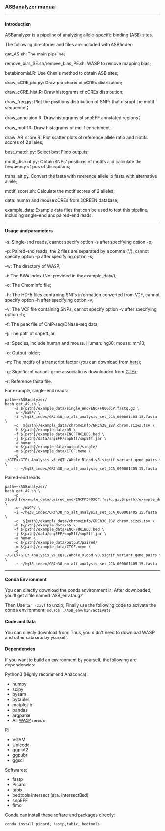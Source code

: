 ### **ASBanalyzer manual**

---

#### Introduction

ASBanalyzer is a pipeline of analyzing allele-specific binding (ASB) sites.

The following directories and files are included with ASBfinder:

get_AS.sh: The main pipeline;

remove_bias_SE.sh/remove_bias_PE.sh: WASP to remove mapping bias;

betabinomial.R: Use Chen's method to obtain ASB sites;

draw_cCRE_pie.py: Draw pie charts of cCREs distribution;

draw_cCRE_hist.R: Draw histograms of cCREs distribution;

draw_freq.py: Plot the positions distribution of SNPs that disrupt the motif sequence；

draw_annotaion.R: Draw  histograms of snpEFF annotated regions；

draw_motif.R: Draw histograms of motif enrichment; 

draw_AR_score.R: Plot scatter plots of reference allele ratio and motifs scores of 2 alleles;

best_match.py: Select best Fimo outputs; 

motif_disrupt.py: Obtain SNPs' positions of motifs and calculate the frequency of pos of disruptions;

trans_alt.py: Convert the fasta with reference allele to fasta with alternative allele;

motif_score.sh: Calculate the motif scores of 2 alleles;

data: human and mouse cCREs from SCREEN database;

example_data:  Example data files that can be used to test this pipeline, including single-end and paired-end reads.

---

#### Usage and parameters

-s: Single-end reads, cannot specify option -s after specifying option -p;

-p: Paired-end reads, the 2 files are separated by a comma (','), cannot specify option -p after specifying option -s;

-w: The directory of WASP;

-i: The BWA index (Not provided in the example_data/);

-c: The ChromInfo file;

-h: The HDF5 files containing SNPs information converted from VCF, cannot specify option -h after specifying option -v;

-v: The VCF file containing SNPs, cannot specify option -v after specifying option -h;

-f: The peak file of ChIP-seq/DNase-seq data;

-j: The path of snpEff.jar;

-a: Species, include human and mouse. Human: hg38; mouse: mm10;

-o: Output folder;

-m: The motifs of a transcript factor (you can download from [here](https://meme-suite.org/meme/meme-software/Databases/motifs/motif_databases.12.21.tgz));

-g: Significant variant-gene associations downloaded from [GTEx](https://storage.googleapis.com/gtex_analysis_v8/single_tissue_qtl_data/GTEx_Analysis_v8_eQTL.tar); 

-r: Reference fasta file.


For example, single-end reads:

```shell
path=~/ASBanalyzer/
bash get_AS.sh \
	-s ${path}/example_data/single_end/ENCFF000OCP.fastq.gz \
	-w ~/WASP/ \
	-i ~/hg38_index/GRCh38_no_alt_analysis_set_GCA_000001405.15.fasta \
	-c  ${path}/example_data/chromeinfo/GRCh38_EBV.chrom.sizes.tsv \
	-h ${path}/example_data/h5 \
	-f ${path}/example_data/ENCFF801BDJ.bed \
	-j ${path}/data/snpEFF/snpEff/snpEff.jar \
	-a human \
	-o ${path}/example_data/output/single/
	-m ${path}/example_data/CTCF.meme \
	-g ~/GTEx/GTEx_Analysis_v8_eQTL/Whole_Blood.v8.signif_variant_gene_pairs.txt \
	-r ~/hg38_index/GRCh38_no_alt_analysis_set_GCA_000001405.15.fasta 
```

Paired-end reads:

```shell
path=~/ASBanalyzer/
bash get_AS.sh \
	-p ${path}/example_data/paired_end/ENCFF340SQP.fastq.gz,${path}/example_data/paired_end/ENCFF587OVW.fastq.gz \
	-w ~/WASP/ \
	-i ~/hg38_index/GRCh38_no_alt_analysis_set_GCA_000001405.15.fasta \
	-c  ${path}/example_data/chromeinfo/GRCh38_EBV.chrom.sizes.tsv \
	-h ${path}/example_data/h5 \
	-f ${path}/example_data/ENCFF801BDJ.bed \
	-j ${path}/data/snpEFF/snpEff/snpEff.jar \
	-a human \
	-o ${path}/example_data/output/paired/
	-m ${path}/example_data/CTCF.meme \
	-g ~/GTEx/GTEx_Analysis_v8_eQTL/Whole_Blood.v8.signif_variant_gene_pairs.txt \
	-r ~/hg38_index/GRCh38_no_alt_analysis_set_GCA_000001405.15.fasta 
```

---

#### Conda Environment
You can directly download the conda environment in: 
After downloaded, you'll get a file named 'ASB_env.tar.gz'

Then Use `tar -zxvf` to unzip;
Finally use the following code to activate the conda environment:
`source ./ASB_env/bin/activate`


#### Code and Data
You can direcly download from:
Thus, you didn't need to download WASP and other datasets by yourself.


#### Dependencies

If you want to build an environment by yourself, the following are dependencies:

Python3 (Highly recommend Anaconda):

- numpy
- scipy
- pysam
- pytables
- matplotlib
- pandas
- argparse
- All [WASP](https://github.com/bmvdgeijn/WASP) needs

R:

- VGAM
- Unicode
- ggplot2
- ggpubr
- ggsci


Softwares:

- fastp
- Picard
- tabix
- bedtools intersect (aka. intersectBed)
- snpEFF
- fimo

Conda can install these softare and packages directly:

```shell
conda install picard, fastp,tabix, bedtools
```
